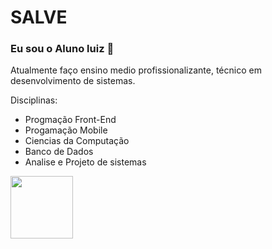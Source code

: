 # SALVE
### Eu sou o Aluno luiz 😬
Atualmente faço ensino medio profissionalizante, técnico em desenvolvimento de sistemas. 

Disciplinas:
- Progmação Front-End
- Progamação Mobile
- Ciencias da Computação
- Banco de Dados
- Analise e Projeto de sistemas

<img height="100px" src="https://cdn.jsdelivr.net/gh/devicons/devicon@latest/icons/apple/apple-original.svg" />

<img height="100px" vsrc="https://cdn.jsdelivr.net/gh/devicons/devicon@latest/icons/twitter/twitter-original.svg" />

